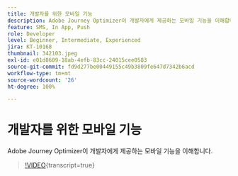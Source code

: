 ```yaml
---
title: 개발자를 위한 모바일 기능
description: Adobe Journey Optimizer이 개발자에게 제공하는 모바일 기능을 이해합니다.
feature: SMS, In App, Push
role: Developer
level: Beginner, Intermediate, Experienced
jira: KT-10168
thumbnail: 342103.jpeg
exl-id: e01d8609-18ab-4efb-83cc-24015cee0583
source-git-commit: fd9d277be00449155c49b3809fe647d7342b6acd
workflow-type: tm+mt
source-wordcount: '26'
ht-degree: 100%

---
```


# 개발자를 위한 모바일 기능

Adobe Journey Optimizer이 개발자에게 제공하는 모바일 기능을 이해합니다.

>[!VIDEO](https://video.tv.adobe.com/v/342103?quality=12&learn=on){transcript=true}
